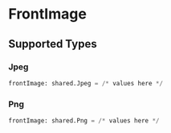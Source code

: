 # FrontImage


## Supported Types

### Jpeg

```python
frontImage: shared.Jpeg = /* values here */
```

### Png

```python
frontImage: shared.Png = /* values here */
```

